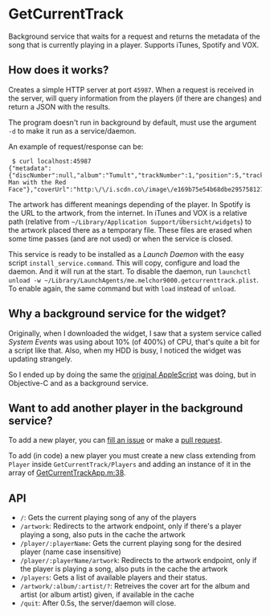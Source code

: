 # GetCurrentTrack

Background service that waits for a request and returns the metadata of the song that is currently playing in a player.
Supports iTunes, Spotify and VOX.

## How does it works?

Creates a simple HTTP server at port `45987`. When a request is received in the server, will query information from the
players (if there are changes) and return a JSON with the results.

The program doesn't run in background by default, must use the argument `-d` to make it run as a service/daemon.

An example of request/response can be:

```
 $ curl localhost:45987
{"metadata":{"discNumber":null,"album":"Tumult","trackNumber":1,"position":5,"trackCount":null,"loved":false,"discCount":null,"year":null,"duration":498.827,"albumArtist":"MEUTE","artist":"MEUTE","genre":null,"name":"The Man with the Red Face"},"coverUrl":"http:\/\/i.scdn.co\/image\/e169b75e54b68dbe2957581272b4cbd97e31d4e8","status":"playing","songChanged":false,"player":"Spotify"}
```

The artwork has different meanings depending of the player. In Spotify is the URL to the artwork, from the internet. In
iTunes and VOX is a relative path (relative from `~/Library/Application Support/Übersicht/widgets`) to the artwork placed
there as a temporary file. These files are erased when some time passes (and are not used) or when the service is closed.

This service is ready to be installed as a _Launch Daemon_ with the easy script `install_service.command`. This will copy, configure and load the daemon. And it will run at the start. To disable the daemon, run `launchctl unload -w ~/Library/LaunchAgents/me.melchor9000.getcurrenttrack.plist`. To enable again, the same command but with `load` instead of `unload`.

## Why a background service for the widget?

Originally, when I downloaded the widget, I saw that a system service called _System Events_ was using about 10% (of 400%)
of CPU, that's quite a bit for a script like that. Also, when my HDD is busy, I noticed the widget was updating strangely.

So I ended up by doing the same the [original AppleScript][1] was doing, but in Objective-C and as a background service.

## Want to add another player in the background service?

To add a new player, you can [fill an issue][2] or make a [pull request][3].

To add (in code) a new player you must create a new class extending from `Player` inside `GetCurrentTrack/Players` and
adding an instance of it in the array of [GetCurrentTrackApp.m:38][4].

## API

 - `/`: Gets the current playing song of any of the players
 - `/artwork`: Redirects to the artwork endpoint, only if there's a player playing a song, also puts in the cache the artwork
 - `/player/:playerName`: Gets the current playing song for the desired player (name case insensitive)
 - `/player/:playerName/artwork`: Redirects to the artwork endpoint, only if the player is playing a song, also puts in the cache the artwork
 - `/players`: Gets a list of available players and their status.
 - `/artwork/:album/:artist/?`: Retreives the cover art for the album and artist (or album artist) given, if available in the cache
 - `/quit`: After 0.5s, the server/daemon will close.


  [1]: https://github.com/Pe8er/Playbox.widget/blob/master/Playbox.widget/lib/Get%20Current%20Track.applescript
  [2]: https://github.com/melchor629/Playbox.widget/issues/new
  [3]: https://github.com/melchor629/Playbox.widget/compare
  [4]: https://github.com/melchor629/Playbox.widget/blob/master/service/GetCurrentTrack/GetCurrentTrackApp.m#38
